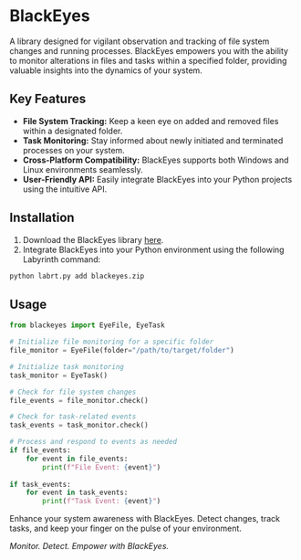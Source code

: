 # BlackEyes

A library designed for vigilant observation and tracking of file system changes and running processes. BlackEyes empowers you with the ability to monitor alterations in files and tasks within a specified folder, providing valuable insights into the dynamics of your system.

## Key Features

- **File System Tracking:** Keep a keen eye on added and removed files within a designated folder.
- **Task Monitoring:** Stay informed about newly initiated and terminated processes on your system.
- **Cross-Platform Compatibility:** BlackEyes supports both Windows and Linux environments seamlessly.
- **User-Friendly API:** Easily integrate BlackEyes into your Python projects using the intuitive API.

## Installation

1. Download the BlackEyes library [here](https://github.com/seuusuario/BlackEyes/releases/download/1.0.0/blackeyes.zip).
2. Integrate BlackEyes into your Python environment using the following Labyrinth command:

```bash
python labrt.py add blackeyes.zip
```

## Usage

```python
from blackeyes import EyeFile, EyeTask

# Initialize file monitoring for a specific folder
file_monitor = EyeFile(folder="/path/to/target/folder")

# Initialize task monitoring
task_monitor = EyeTask()

# Check for file system changes
file_events = file_monitor.check()

# Check for task-related events
task_events = task_monitor.check()

# Process and respond to events as needed
if file_events:
    for event in file_events:
        print(f"File Event: {event}")
        
if task_events:
    for event in task_events:
        print(f"Task Event: {event}")
```

Enhance your system awareness with BlackEyes. Detect changes, track tasks, and keep your finger on the pulse of your environment.

*Monitor. Detect. Empower with BlackEyes.*
